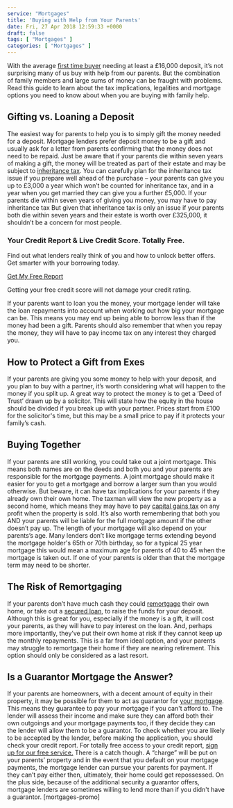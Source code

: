 ```yaml
---
service: "Mortgages"
title: 'Buying with Help from Your Parents'
date: Fri, 27 Apr 2018 12:59:33 +0000
draft: false
tags: [ "Mortgages" ]
categories: [ "Mortgages" ]
---
```


With the average [first time buyer](https://www.totallymoney.com/mortgages/first-time-buyer/) needing at least a £16,000 deposit, it’s not surprising many of us buy with help from our parents. But the combination of family members and large sums of money can be fraught with problems. Read this guide to learn about the tax implications, legalities and mortgage options you need to know about when you are buying with family help.

Gifting vs. Loaning a Deposit
-----------------------------

The easiest way for parents to help you is to simply gift the money needed for a deposit. Mortgage lenders prefer deposit money to be a gift and usually ask for a letter from parents confirming that the money does not need to be repaid. Just be aware that if your parents die within seven years of making a gift, the money will be treated as part of their estate and may be subject to [inheritance tax](http://www.hmrc.gov.uk/inheritancetax/). You can carefully plan for the inheritance tax issue if you prepare well ahead of the purchase – your parents can give you up to £3,000 a year which won’t be counted for inheritance tax, and in a year when you get married they can give you a further £5,000. If your parents die within seven years of giving you money, you may have to pay inheritance tax But given that inheritance tax is only an issue if your parents both die within seven years and their estate is worth over £325,000, it shouldn’t be a concern for most people.


### Your Credit Report & Live Credit Score. Totally Free.

Find out what lenders really think of you and how to unlock better offers. Get smarter with your borrowing today.

[Get My Free Report](https://www.totallymoney.com/free-credit-report/)

Getting your free credit score will not damage your credit rating.

If your parents want to loan you the money, your mortgage lender will take the loan repayments into account when working out how big your mortgage can be. This means you may end up being able to borrow less than if the money had been a gift. Parents should also remember that when you repay the money, they will have to pay income tax on any interest they charged you.

How to Protect a Gift from Exes
-------------------------------

If your parents are giving you some money to help with your deposit, and you plan to buy with a partner, it’s worth considering what will happen to the money if you split up. A great way to protect the money is to get a ‘Deed of Trust’ drawn up by a solicitor. This will state how the equity in the house should be divided if you break up with your partner. Prices start from £100 for the solicitor's time, but this may be a small price to pay if it protects your family’s cash.

Buying Together
---------------

If your parents are still working, you could take out a joint mortgage. This means both names are on the deeds and both you and your parents are responsible for the mortgage payments. A joint mortgage should make it easier for you to get a mortgage and borrow a larger sum than you would otherwise. But beware, it can have tax implications for your parents if they already own their own home. The taxman will view the new property as a second home, which means they may have to pay [capital gains tax](http://www.hmrc.gov.uk/cgt/) on any profit when the property is sold. It’s also worth remembering that both you AND your parents will be liable for the full mortgage amount if the other doesn’t pay up. The length of your mortgage will also depend on your parents’s age. Many lenders don’t like mortgage terms extending beyond the mortgage holder's 65th or 70th birthday, so for a typical 25 year mortgage this would mean a maximum age for parents of 40 to 45 when the mortgage is taken out. If one of your parents is older than that the mortgage term may need to be shorter.

The Risk of Remortgaging
------------------------

If your parents don’t have much cash they could [remortgage](https://www.totallymoney.com/mortgages/remortgage/) their own home, or take out a [secured loan](https://www.totallymoney.com/loans/homeowner/), to raise the funds for your deposit. Although this is great for you, especially if the money is a gift, it will cost your parents, as they will have to pay interest on the loan. And, perhaps more importantly, they’ve put their own home at risk if they cannot keep up the monthly repayments. This is a far from ideal option, and your parents may struggle to remortgage their home if they are nearing retirement. This option should only be considered as a last resort.

Is a Guarantor Mortgage the Answer?
-----------------------------------

If your parents are homeowners, with a decent amount of equity in their property, it may be possible for them to act as guarantor for [your mortgage](https://www.totallymoney.com/mortgages/). This means they guarantee to pay your mortgage if you can't afford to. The lender will assess their income and make sure they can afford both their own outgoings and your mortgage payments too, if they decide they can the lender will allow them to be a guarantor. To check whether you are likely to be accepted by the lender, before making the application, you should check your credit report. For totally free access to your credit report, [sign up for our free service.](https://www.totallymoney.com/free-credit-report/) There is a catch though. A “charge” will be put on your parents’ property and in the event that you default on your mortgage payments, the mortgage lender can pursue your parents for payment. If they can’t pay either then, ultimately, their home could get repossessed. On the plus side, because of the additional security a guarantor offers, mortgage lenders are sometimes willing to lend more than if you didn't have a guarantor. \[mortgages-promo\]
